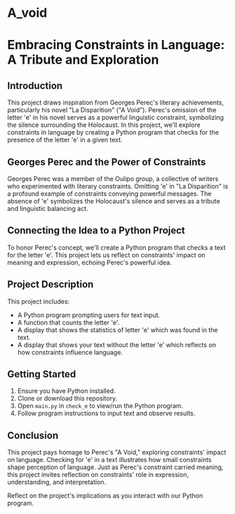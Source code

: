 # A_void
# Embracing Constraints in Language: A Tribute and Exploration

## Introduction

This project draws inspiration from Georges Perec's literary achievements, particularly his novel "La Disparition" ("A Void"). Perec's omission of the letter 'e' in his novel serves as a powerful linguistic constraint, symbolizing the silence surrounding the Holocaust. In this project, we'll explore constraints in language by creating a Python program that checks for the presence of the letter 'e' in a given text.

## Georges Perec and the Power of Constraints

Georges Perec was a member of the Oulipo group, a collective of writers who experimented with literary constraints. Omitting 'e' in "La Disparition" is a profound example of constraints conveying powerful messages. The absence of 'e' symbolizes the Holocaust's silence and serves as a tribute and linguistic balancing act.

## Connecting the Idea to a Python Project

To honor Perec's concept, we'll create a Python program that checks a text for the letter 'e'. This project lets us reflect on constraints' impact on meaning and expression, echoing Perec's powerful idea.

## Project Description

This project includes:
- A Python program prompting users for text input.
- A function that counts the letter 'e'.
- A display that shows the statistics of letter 'e' which was found in the text.
- A display that shows your text without the letter 'e' which reflects on how constraints influence language.

## Getting Started

1. Ensure you have Python installed.
2. Clone or download this repository.
3. Open `main.py` in `check_e` to view/run the Python program.
4. Follow program instructions to input text and observe results.

## Conclusion

This project pays homage to Perec's "A Void," exploring constraints' impact on language. Checking for 'e' in a text illustrates how small constraints shape perception of language. Just as Perec's constraint carried meaning, this project invites reflection on constraints' role in expression, understanding, and interpretation.

Reflect on the project's implications as you interact with our Python program.
